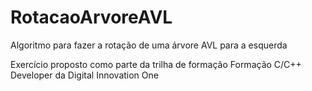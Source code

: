 # RotacaoArvoreAVL
Algoritmo para fazer a rotação de uma árvore AVL para a esquerda

Exercício proposto como parte da trilha de formação Formação C/C++ Developer da Digital Innovation One
